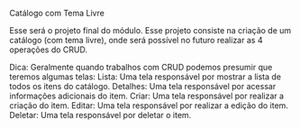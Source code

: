 Catálogo com Tema Livre

Esse será o projeto final do módulo. Esse projeto consiste na criação de um catálogo (com tema livre), onde será possível no futuro realizar as 4 operações do CRUD.

Dica:
Geralmente quando trabalhos com CRUD podemos presumir que teremos algumas telas: 
Lista: Uma tela responsável por mostrar a lista de todos os itens do catálogo.
Detalhes: Uma tela responsável por acessar informações adicionais do item.
Criar: Uma tela responsável por realizar a criação do item.
Editar: Uma tela responsável por realizar a edição do item.
Deletar: Uma tela responsável por deletar o item.